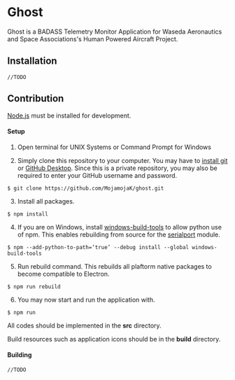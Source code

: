 # Ghost
Ghost is a BADASS Telemetry Monitor Application for Waseda Aeronautics and Space Associations's Human Powered Aircraft Project.

## Installation
```
//TODO
```

## Contribution

[Node.js](https://nodejs.org/) must be installed for development.

#### Setup

1. Open terminal for UNIX Systems or Command Prompt for Windows

2. Simply clone this repository to your computer. You may have to [install git](https://git-scm.com/downloads) or [GitHub Desktop](https://desktop.github.com). Since this is a private repository, you may also be required to enter your GitHub username and password.

```
$ git clone https://github.com/MojamojaK/ghost.git
```

3. Install all packages.
```
$ npm install
```

4. If you are on Windows, install [windows-build-tools](https://www.npmjs.com/package/windows-build-tools) to allow python use of npm. This enables rebuilding from source for the [serialport](https://www.npmjs.com/package/serialport) module.
```
$ npm --add-python-to-path=‘true’ --debug install --global windows-build-tools
```

5. Run rebuild command. This rebuilds all plaftorm native packages to become compatible to Electron.
```
$ npm run rebuild
```

6. You may now start and run the application with.
```
$ npm run
```

All codes should be implemented in the **src** directory.

Build resources such as application icons should be in the **build** directory.

#### Building
```
//TODO
```

